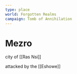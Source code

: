 ```yaml
---
type: place
world: Forgotten Realms
campaign: Tomb of Annihilation
---
```


# Mezro

city of [[Ras Nsi]]

attacked by the [[Eshowe]]